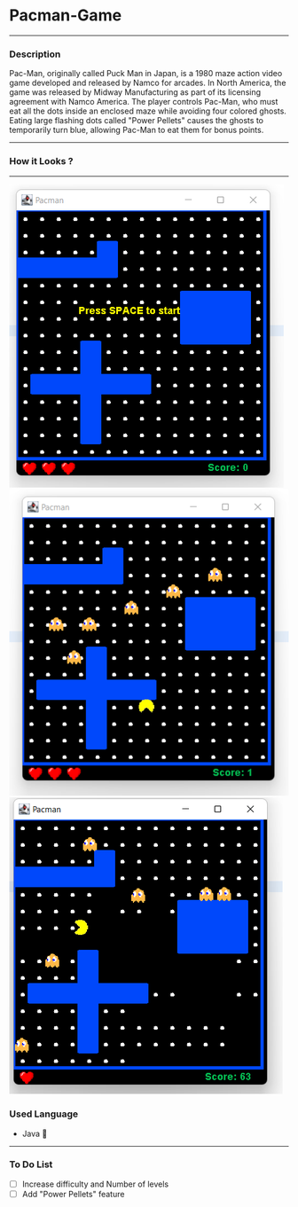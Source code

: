 # Pacman-Game
---

### Description
Pac-Man, originally called Puck Man in Japan, is a 1980 maze action video game developed and released by Namco for arcades.  In North America, the game was released by Midway Manufacturing as part of its licensing agreement with Namco America. 
The player controls Pac-Man, who must eat all the dots inside an enclosed maze while avoiding four colored ghosts. 
Eating large flashing dots called "Power Pellets" causes the ghosts to temporarily turn blue, allowing Pac-Man to eat them for bonus points.

---

### How it Looks ?
---
<img src = '/images/1.png'>
<img src = '/images/2.png'>
<img src = '/images/3.png'>

### Used Language
- Java 💫
---

### To Do List
- [ ] Increase difficulty and Number of levels
- [ ] Add "Power Pellets" feature
